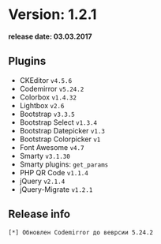Version: 1.2.1
========================
**release date:	03.03.2017**

Plugins
-------
- CKEditor		`v4.5.6 `
- Codemirror		`v5.24.2`
- Colorbox		`v1.4.32`
- Lightbox		`v2.6`
- Bootstrap		`v3.3.5`
- Bootstrap Select	`v1.3.4`
- Bootstrap Datepicker	`v1.3`
- Bootstrap Colorpicker	`v1`
- Font Awesome		`v4.7`
- Smarty		`v3.1.30`
- Smarty plugins:	`get_params`
- PHP QR Code		`v1.1.4`
- jQuery		`v2.1.4`
- jQuery-Migrate	`v1.2.1`


Release info
------------
	[*]	Обновлен Codemirror до веврсии 5.24.2

